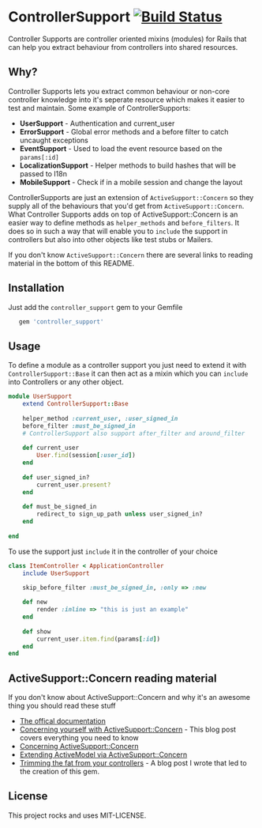 # ControllerSupport [![Build Status](https://travis-ci.org/yonbergman/controller_support.png?branch=master)](https://travis-ci.org/yonbergman/controller_support)

Controller Supports are controller oriented mixins (modules) for Rails that can help you extract behaviour from controllers into shared resources.

## Why?
Controller Supports lets you extract common behaviour or non-core controller knowledge into it's seperate resource which makes it easier to test and maintain.
Some example of ControllerSupports:

* **UserSupport** - Authentication and current_user
* **ErrorSupport** - Global error methods and a before filter to catch uncaught exceptions
* **EventSupport** - Used to load the event resource based on the `params[:id]`
* **LocalizationSupport** - Helper methods to build hashes that will be passed to I18n
* **MobileSupport** - Check if in a mobile session and change the layout

ControllerSupports are just an extension of `ActiveSupport::Concern` so they supply all of the behaviours that you'd get from `ActiveSupport::Concern`.  
What Controller Supports adds on top of ActiveSupport::Concern is an easier way to define methods as `helper_methods` and `before_filters`. It does so in such a way that will enable you to `include` the support in controllers but also into other objects like test stubs or Mailers.

If you don't know `ActiveSupport::Concern` there are several links to reading material in the bottom of this README.
 
 
## Installation
 Just add the `controller_support` gem to your Gemfile
 
 ```ruby
 	gem 'controller_support'
 ```
 
## Usage

To define a module as a controller support you just need to extend it with `ControllerSupport::Base` it can then act as a mixin which you can `include` into Controllers or any other object.

```ruby
module UserSupport
	extend ControllerSupport::Base
	
	helper_method :current_user, :user_signed_in
	before_filter :must_be_signed_in
	# ControllerSupport also support after_filter and around_filter
	
	def current_user
		User.find(session[:user_id])
	end
	
	def user_signed_in?
		current_user.present?
	end
	
	def must_be_signed_in
		redirect_to sign_up_path unless user_signed_in?
	end
	
end
```

To use the support just `include` it in the controller of your choice

```ruby
class ItemController < ApplicationController
	include UserSupport
	
	skip_before_filter :must_be_signed_in, :only => :new

	def new
		render :inline => "this is just an example"
	end	
	
	def show
		current_user.item.find(params[:id])
	end
end
```
## ActiveSupport::Concern reading material

If you don't know about ActiveSupport::Concern and why it's an awesome thing you should read these stuff

* [The offical documentation](http://api.rubyonrails.org/classes/ActiveSupport/Concern.html)
* [Concerning yourself with ActiveSupport::Concern](http://www.fakingfantastic.com/2010/09/20/concerning-yourself-with-active-support-concern/) - This blog post covers everything you need to know
* [Concerning ActiveSupport::Concern](http://opensoul.org/blog/archives/2011/02/07/concerning-activesupportconcern/)
* [Extending ActiveModel via ActiveSupport::Concern](http://chris-schmitz.com/extending-activemodel-via-activesupportconcern/)
* [Trimming the fat from your controllers](http://notninjas.com/2012/12/03/trimming-the-fat-from-your-controllers/) - A blog post I wrote that led to the creation of this gem.

 
## License

This project rocks and uses MIT-LICENSE.
